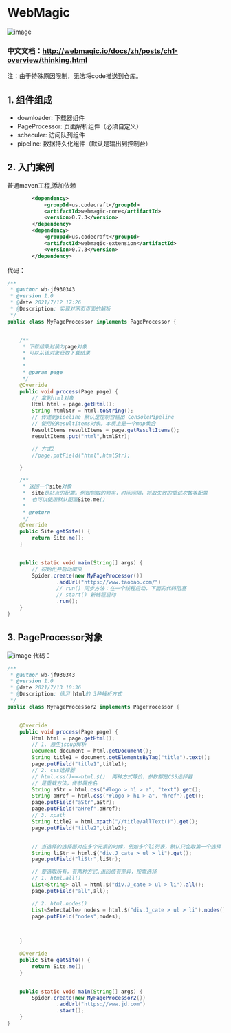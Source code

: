 # WebMagic
![image](https://user-images.githubusercontent.com/74847491/125260832-4c6d4980-e333-11eb-8203-b74e7fcfe92e.png)
### 中文文档：http://webmagic.io/docs/zh/posts/ch1-overview/thinking.html
注：由于特殊原因限制，无法将code推送到仓库。
## 1. 组件组成
  - downloader: 下载器组件
  - PageProcessor: 页面解析组件（必须自定义）
  - scheculer: 访问队列组件
  - pipeline: 数据持久化组件（默认是输出到控制台）
## 2. 入门案例
普通maven工程,添加依赖
~~~xml
        <dependency>
            <groupId>us.codecraft</groupId>
            <artifactId>webmagic-core</artifactId>
            <version>0.7.3</version>
        </dependency>
        <dependency>
            <groupId>us.codecraft</groupId>
            <artifactId>webmagic-extension</artifactId>
            <version>0.7.3</version>
        </dependency>
~~~
代码：
~~~java
/**
 * @author wb-jf930343
 * @version 1.0
 * @date 2021/7/12 17:26
 * @Description: 实现对网页页面的解析
 */
public class MyPageProcessor implements PageProcessor {


    /**
     * 下载结果封装为page对象
     * 可以从该对象获取下载结果
     *
     *
     * @param page
     */
    @Override
    public void process(Page page) {
        // 拿到html对象
        Html html = page.getHtml();
        String htmlStr = html.toString();
        // 传递到pipeline 默认是控制台输出 ConsolePipeline
        // 使用的ResultItems对象。本质上是一个map集合
        ResultItems resultItems = page.getResultItems();
        resultItems.put("html",htmlStr);

        // 方式2
        //page.putField("html",htmlStr);

    }

    /**
     * 返回一个site对象
     *  site是站点的配置。例如抓取的频率，时间间隔，抓取失败的重试次数等配置
     *  也可以使用默认配置Site.me()
     *
     * @return
     */
    @Override
    public Site getSite() {
        return Site.me();
    }


    public static void main(String[] args) {
        // 初始化并启动爬虫
        Spider.create(new MyPageProcessor())
                .addUrl("https://www.taobao.com/")
                // run() 同步方法：在一个线程启动，下面的代码阻塞
                // start() 新线程启动
                .run();
    }
}
~~~
## 3. PageProcessor对象
![image](https://user-images.githubusercontent.com/74847491/125381243-25138c80-e3c6-11eb-8097-11d06c55a101.png)
代码：
~~~java
/**
 * @author wb-jf930343
 * @version 1.0
 * @date 2021/7/13 10:36
 * @Description: 练习 html的 3种解析方式
 */
public class MyPageProcessor2 implements PageProcessor {


    @Override
    public void process(Page page) {
        Html html = page.getHtml();
        // 1. 原生jsoup解析
        Document document = html.getDocument();
        String title1 = document.getElementsByTag("title").text();
        page.putField("title1",title1);
        // 2. css选择器
        // html.css()==>html.$()  两种方式等价，参数都是CSS选择器
        // 是重载方法，传参属性名
        String aStr = html.css("#logo > h1 > a", "text").get();
        String aHref = html.css("#logo > h1 > a", "href").get();
        page.putField("aStr",aStr);
        page.putField("aHref",aHref);
        // 3. xpath
        String title2 = html.xpath("//title/allText()").get();
        page.putField("title2",title2);


        // 当选择的选择器对应多个元素的时候，例如多个li列表，默认只会取第一个选择
        String liStr = html.$("div.J_cate > ul > li").get();
        page.putField("liStr",liStr);

        // 要选取所有，有两种方式.返回值有差异，按需选择
        // 1. html.all()
        List<String> all = html.$("div.J_cate > ul > li").all();
        page.putField("all",all);

        // 2. html.nodes()
        List<Selectable> nodes = html.$("div.J_cate > ul > li").nodes();
        page.putField("nodes",nodes);
        


    }

    @Override
    public Site getSite() {
        return Site.me();
    }


    public static void main(String[] args) {
        Spider.create(new MyPageProcessor2())
                .addUrl("https://www.jd.com")
                .start();
    }
}
~~~
